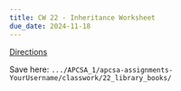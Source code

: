 ```yaml
---
title: CW 22 - Inheritance Worksheet
due_date: 2024-11-18
---
```


[Directions](https://github.com/novillo-cs/apcsa_material/tree/main/classwork/22_polymorphism)

Save here: `.../APCSA_1/apcsa-assignments-YourUsername/classwork/22_library_books/` 
